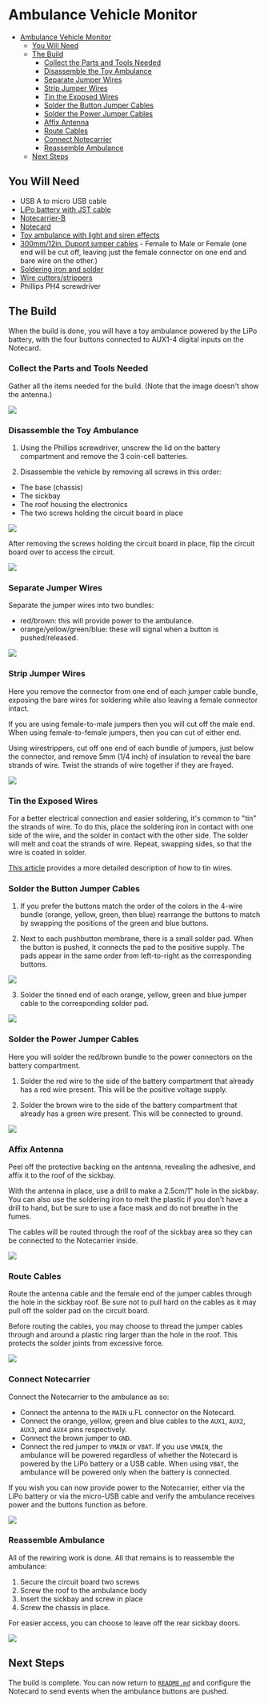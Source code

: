 # Ambulance Vehicle Monitor

- [Ambulance Vehicle Monitor](#ambulance-vehicle-monitor)
  - [You Will Need](#you-will-need)
  - [The Build](#the-build)
    - [Collect the Parts and Tools Needed](#collect-the-parts-and-tools-needed)
    - [Disassemble the Toy Ambulance](#disassemble-the-toy-ambulance)
    - [Separate Jumper Wires](#separate-jumper-wires)
    - [Strip Jumper Wires](#strip-jumper-wires)
    - [Tin the Exposed Wires](#tin-the-exposed-wires)
    - [Solder the Button Jumper Cables](#solder-the-button-jumper-cables)
    - [Solder the Power Jumper Cables](#solder-the-power-jumper-cables)
    - [Affix Antenna](#affix-antenna)
    - [Route Cables](#route-cables)
    - [Connect Notecarrier](#connect-notecarrier)
    - [Reassemble Ambulance](#reassemble-ambulance)
  - [Next Steps](#next-steps)



## You Will Need

* USB A to micro USB cable
* [LiPo battery with JST cable](https://shop.blues.io/products/5-000-mah-lipo-battery)
* [Notecarrier-B](https://shop.blues.io/products/carr-b)
* [Notecard](https://blues.io/products/notecard/)
* [Toy ambulance with light and siren effects](https://www.amazon.com/gp/product/B07KT8WXXW/)
* [300mm/12in. Dupont jumper cables](https://www.amazon.com/DiGiYes-Breadboard-Multicolored-Raspberry-Electronic/dp/B0BKPDGZDL) - Female to Male or Female (one end will be cut off, leaving just the female connector on one end and bare wire on the other.)
* [Soldering iron and solder](https://www.amazon.com/gp/product/B08R3515SF/)
* [Wire cutters/strippers](https://www.amazon.com/IRWIN-VISE-GRIP-2078300-Self-Adjusting-Stripper/dp/B000OQ21CA/)
* Phillips PH4 screwdriver

## The Build

When the build is done, you will have a toy ambulance powered by the LiPo battery, with the four buttons connected to AUX1-4 digital inputs on the Notecard.

### Collect the Parts and Tools Needed

Gather all the items needed for the build. (Note that the image doesn't show the antenna.)

![](images/010_parts.jpg)

### Disassemble the Toy Ambulance

1. Using the Phillips screwdriver, unscrew the lid on the battery compartment and remove the 3 coin-cell batteries.

2. Disassemble the vehicle by removing all screws in this order:

 * The base (chassis)
 * The sickbay
 * The roof housing the electronics
 * The two screws holding the circuit board in place

![](images/020_disassembly.jpg)

After removing the screws holding the circuit board in place, flip the circuit board over to access the circuit.

![](images/022_disassembly.jpg)

### Separate Jumper Wires

Separate the jumper wires into two bundles:

* red/brown: this will provide power to the ambulance.
* orange/yellow/green/blue: these will signal when a button is pushed/released.

![](images/030_jumperwires.jpg)

### Strip Jumper Wires

Here you remove the connector from one end of each jumper cable bundle, exposing the bare wires for soldering while also leaving a female connector intact.

If you are using female-to-male jumpers then you will cut off the male end. When using female-to-female jumpers, then you can cut of either end.

Using wirestrippers, cut off one end of each bundle of jumpers, just below the connector, and remove 5mm (1/4 inch) of insulation to reveal the bare strands of wire. Twist the strands of wire together if they are frayed.

![](images/040_stripjjumpers.jpg)

### Tin the Exposed Wires

For a better electrical connection and easier soldering, it's common to "tin" the strands of wire. To do this, place the soldering iron in contact with one side of the wire, and the solder in contact with the other side. The solder will melt and coat the strands of wire. Repeat, swapping sides, so that the wire is coated in solder.

[This article](https://www.thespruce.com/tinning-stranded-electrical-wires-1152893) provides a more detailed description of how to tin wires.

### Solder the Button Jumper Cables

1. If you prefer the buttons match the order of the colors in the 4-wire bundle (orange, yellow, green, then blue) rearrange the buttons to match by swapping the positions of the green and blue buttons.

2. Next to each pushbutton membrane, there is a small solder pad. When the button is pushed, it connects the pad to the positive supply. The pads appear in the same order from left-to-right as the corresponding buttons.

![](images/051_solderpads.jpg)

3. Solder the tinned end of each orange, yellow, green and blue jumper cable to the corresponding solder pad.

![](images/052_solderjumpers.jpg)


### Solder the Power Jumper Cables

Here you will solder the red/brown bundle to the power connectors on the battery compartment.

1. Solder the red wire to the side of the battery compartment that already has a red wire present. This will be the positive voltage supply.

2. Solder the brown wire to the side of the battery compartment that already has a green wire present. This will be connected to ground.

![](images/060_powercables.jpg)

### Affix Antenna

Peel off the protective backing on the antenna, revealing the adhesive, and affix it to the roof of the sickbay.

With the antenna in place, use a drill to make a 2.5cm/1" hole in the sickbay. You can also use the soldering iron to melt the plastic if you don't have a drill to hand, but be sure to use a face mask and do not breathe in the fumes.

The cables will be routed through the roof of the sickbay area so they can be connected to the Notecarrier inside.

![](images/070_antenna_and_hole.jpg)


### Route Cables

Route the antenna cable and the female end of the jumper cables through the hole in the sickbay roof.  Be sure not to pull hard on the cables as it may pull off the solder pad on the circuit board.

Before routing the cables, you may choose to thread the jumper cables through and around a plastic ring larger than the hole in the roof. This protects the solder joints from excessive force.

![](images/080_route_cables.jpg)

### Connect Notecarrier

Connect the Notecarrier to the ambulance as so:

* Connect the antenna to the `MAIN` u.FL connector on the Notecard.
* Connect the orange, yellow, green and blue cables to the `AUX1`, `AUX2`, `AUX3`, and `AUX4` pins respectively.
* Connect the brown jumper to `GND`.
* Connect the red jumper to `VMAIN` or `VBAT`. If you use `VMAIN`, the ambulance will be powered regardless of whether the Notecard is powered by the LiPo battery or a USB cable. When using `VBAT`, the ambulance will be powered only when the battery is connected.

If you wish you can now provide power to the Notecarrier, either via the LiPo battery or via the micro-USB cable and verify the ambulance receives power and the buttons function as before.

![](images/090_connect_notecarrier.jpg)

### Reassemble Ambulance

All of the rewiring work is done. All that remains is to reassemble the ambulance:

1. Secure the circuit board two screws
2. Screw the roof to the ambulance body
3. Insert the sickbay and screw in place
4. Screw the chassis in place.

For easier access, you can choose to leave off the rear sickbay doors.

![](images/100_assembled.jpg)

## Next Steps

The build is complete. You can now return to [`README.md`](README.md) and configure the Notecard to send events when the ambulance buttons are pushed.

